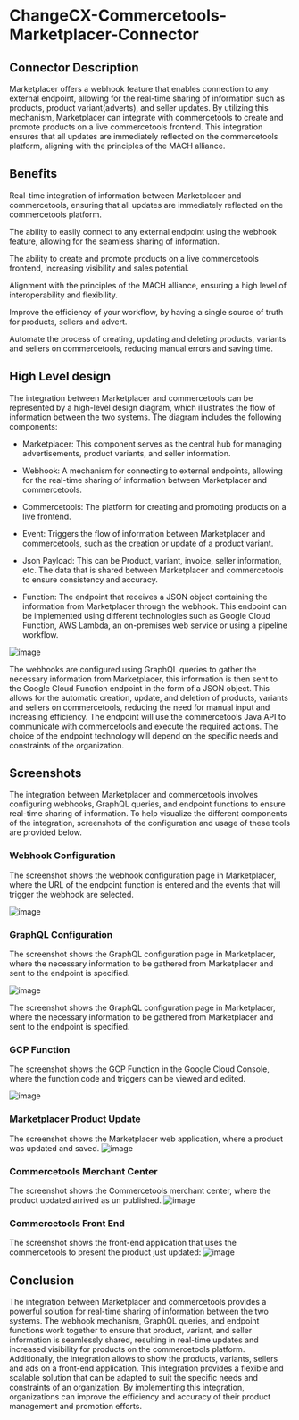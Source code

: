 # ChangeCX-Commercetools-Marketplacer-Connector


## Connector Description

Marketplacer offers a webhook feature that enables connection to any external endpoint, allowing for the real-time sharing of information such as products, product variant(adverts), and seller updates. By utilizing this mechanism, Marketplacer can integrate with commercetools to create and promote products on a live commercetools frontend. This integration ensures that all updates are immediately reflected on the commercetools platform, aligning with the principles of the MACH alliance.

## Benefits

Real-time integration of information between Marketplacer and commercetools, ensuring that all updates are immediately reflected on the commercetools platform.

The ability to easily connect to any external endpoint using the webhook feature, allowing for the seamless sharing of information.

The ability to create and promote products on a live commercetools frontend, increasing visibility and sales potential.

Alignment with the principles of the MACH alliance, ensuring a high level of interoperability and flexibility.

Improve the efficiency of your workflow, by having a single source of truth for products, sellers and advert.

Automate the process of creating, updating and deleting products, variants and sellers on commercetools, reducing manual errors and saving time.

## High Level design

The integration between Marketplacer and commercetools can be represented by a high-level design diagram, which illustrates the flow of information between the two systems. The diagram includes the following components:

- Marketplacer: This component serves as the central hub for managing advertisements, product variants, and seller information.

- Webhook: A mechanism for connecting to external endpoints, allowing for the real-time sharing of information between Marketplacer and commercetools.

- Commercetools: The platform for creating and promoting products on a live frontend.

- Event: Triggers the flow of information between Marketplacer and commercetools, such as the creation or update of a product variant.

- Json Payload: This can be Product, variant, invoice, seller information, etc. The data that is shared between Marketplacer and commercetools to ensure consistency and accuracy.

- Function: The endpoint that receives a JSON object containing the information from Marketplacer through the webhook. This endpoint can be implemented using different technologies such as Google Cloud Function, AWS Lambda, an on-premises web service or using a pipeline workflow.

![image](https://user-images.githubusercontent.com/118915499/222575143-0c2ad9c7-8daf-432c-8bca-08f95bd19702.png)

The webhooks are configured using GraphQL queries to gather the necessary information from Marketplacer, this information is then sent to the Google Cloud Function endpoint in the form of a JSON object. This allows for the automatic creation, update, and deletion of products, variants and sellers on commercetools, reducing the need for manual input and increasing efficiency. The endpoint will use the commercetools Java API to communicate with commercetools and execute the required actions. The choice of the endpoint technology will depend on the specific needs and constraints of the organization.

## Screenshots

The integration between Marketplacer and commercetools involves configuring webhooks, GraphQL queries, and endpoint functions to ensure real-time sharing of information. To help visualize the different components of the integration, screenshots of the configuration and usage of these tools are provided below.

### Webhook Configuration

The screenshot shows the webhook configuration page in Marketplacer, where the URL of the endpoint function is entered and the events that will trigger the webhook are selected.

![image](https://user-images.githubusercontent.com/118915499/222575430-f18aec9e-cf35-4f84-aa87-e9589fb82e24.png)

### GraphQL Configuration

The screenshot shows the GraphQL configuration page in Marketplacer, where the necessary information to be gathered from Marketplacer and sent to the endpoint is specified.

![image](https://user-images.githubusercontent.com/118915499/222575492-17fbbe9d-efad-47bf-85bf-d74dfdc9c117.png)

The screenshot shows the GraphQL configuration page in Marketplacer, where the necessary information to be gathered from Marketplacer and sent to the endpoint is specified.

### GCP Function 

The screenshot shows the GCP Function in the Google Cloud Console, where the function code and triggers can be viewed and edited.

![image](https://user-images.githubusercontent.com/118915499/222575581-9e2c4ed8-3291-4a29-b0ad-d70c2bf2854a.png)

### Marketplacer Product Update

The screenshot shows the Marketplacer web application, where a product was updated and saved.
![image](https://user-images.githubusercontent.com/118915499/222575625-5e5cbb4c-479b-4b79-a123-e6584b474b94.png)

### Commercetools Merchant Center 

The screenshot shows the Commercetools merchant center, where the product updated arrived as un published.
![image](https://user-images.githubusercontent.com/118915499/222575689-83124961-0b35-4249-a448-4a641ddd142c.png)

### Commercetools Front End 

The screenshot shows the front-end application that uses the commercetools to present the product just updated:
![image](https://user-images.githubusercontent.com/118915499/222575739-1b5d304f-b028-4d87-ab57-24557d4276e5.png)

## Conclusion

The integration between Marketplacer and commercetools provides a powerful solution for real-time sharing of information between the two systems. The webhook mechanism, GraphQL queries, and endpoint functions work together to ensure that product, variant, and seller information is seamlessly shared, resulting in real-time updates and increased visibility for products on the commercetools platform. Additionally, the integration allows to show the products, variants, sellers and ads on a front-end application. This integration provides a flexible and scalable solution that can be adapted to suit the specific needs and constraints of an organization. By implementing this integration, organizations can improve the efficiency and accuracy of their product management and promotion efforts.


